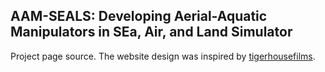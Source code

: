 ## AAM-SEALS: Developing Aerial-Aquatic Manipulators in SEa, Air, and Land Simulator

Project page source. The website design was inspired by [tigerhousefilms](https://tigerhousefilms.com/).
